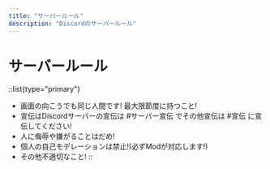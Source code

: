 ```yaml
---
title: "サーバールール"
description: "Discordのサーバールール"
---
```

# サーバールール

::list{type="primary"}
- 画面の向こうでも同じ人間です! 最大限節度に持つこと!
- 宣伝はDiscordサーバーの宣伝は #サーバー宣伝 でその他宣伝は #宣伝 に宣伝してください!
- 人に侮辱や嫌がることはだめ!
- 個人の自己モデレーションは禁止!(必ずModが対応します!)
- その他不適切なこと!
::